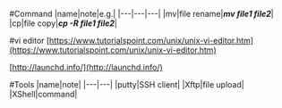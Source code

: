 #Command
|name|note|e.g.|
|---|---|---|
|mv|file rename|***mv file1 file2***|
|cp|file copy|***cp -R file1 file2***|

#vi editor
[https://www.tutorialspoint.com/unix/unix-vi-editor.htm](https://www.tutorialspoint.com/unix/unix-vi-editor.htm)

[http://launchd.info/](http://launchd.info/)

#Tools
|name|note|
|---|---|
|putty|SSH client|
|Xftp|file upload|
|XShell|command|

